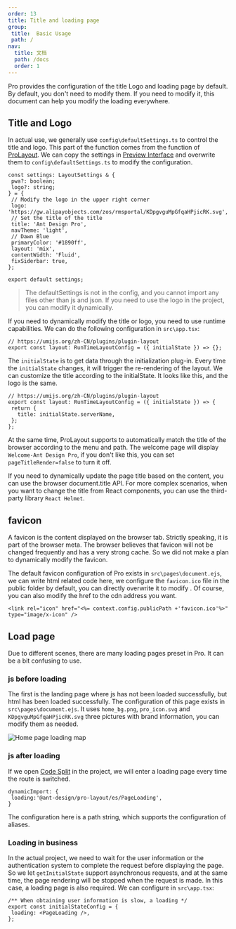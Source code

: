 ```yaml
---
order: 13
title: Title and loading page
group:
 title:  Basic Usage
 path: /
nav: 
  title: 文档
  path: /docs
  order: 1
---
```


Pro provides the configuration of the title Logo and loading page by default. By default, you don't need to modify them. If you need to modify it, this document can help you modify the loading everywhere.

## Title and Logo

In actual use, we generally use `config\defaultSettings.ts` to control the title and logo. This part of the function comes from the function of [ProLayout](https://procomponents.ant.design/components/layout). We can copy the settings in [Preview Interface](https://preview.pro.ant.design/) and overwrite them to `config\defaultSettings.ts` to modify the configuration.

 ```tsx | pure
const settings: LayoutSettings & {
  pwa?: boolean;
  logo?: string;
} = {
  // Modify the logo in the upper right corner
  logo: 'https://gw.alipayobjects.com/zos/rmsportal/KDpgvguMpGfqaHPjicRK.svg',
  // Set the title of the title
  title: 'Ant Design Pro',
  navTheme: 'light',
  // Dawn Blue
  primaryColor: '#1890ff',
  layout: 'mix',
  contentWidth: 'Fluid',
  fixSiderbar: true,
};

export default settings;
```

> The defaultSettings is not in the config, and you cannot import any files other than js and json. If you need to use the logo in the project, you can modify it dynamically.

If you need to dynamically modify the title or logo, you need to use runtime capabilities. We can do the following configuration in `src\app.tsx`:

 ```tsx | pure
// https://umijs.org/zh-CN/plugins/plugin-layout
export const layout: RunTimeLayoutConfig = ({ initialState }) => {};
```

The `initialState` is to get data through the initialization plug-in. Every time the `initialState` changes, it will trigger the re-rendering of the layout. We can customize the title according to the initialState. It looks like this, and the logo is the same.

 ```tsx | pure
// https://umijs.org/zh-CN/plugins/plugin-layout
export const layout: RunTimeLayoutConfig = ({ initialState }) => {
  return {
    title: initialState.serverName,
  };
};
```

At the same time, ProLayout supports to automatically match the title of the browser according to the menu and path. The welcome page will display `Welcome-Ant Design Pro`, if you don't like this, you can set `pageTitleRender=false` to turn it off.

If you need to dynamically update the page title based on the content, you can use the browser document.title API. For more complex scenarios, when you want to change the title from React components, you can use the third-party library `React Helmet`.

## favicon

A favicon is the content displayed on the browser tab. Strictly speaking, it is part of the browser meta. The browser believes that favicon will not be changed frequently and has a very strong cache. So we did not make a plan to dynamically modify the favicon.

The default favicon configuration of Pro exists in `src\pages\document.ejs`, we can write html related code here, we configure the `favicon.ico` file in the public folder by default, you can directly overwrite it to modify . Of course, you can also modify the href to the cdn address you want.

 ```tsx | pure
<link rel="icon" href="<%= context.config.publicPath +'favicon.ico'%>" type="image/x-icon" />
```

## Load page

Due to different scenes, there are many loading pages preset in Pro. It can be a bit confusing to use.

### js before loading

The first is the landing page where js has not been loaded successfully, but html has been loaded successfully. The configuration of this page exists in `src\pages\document.ejs`. It uses `home_bg.png`, `pro_icon.svg` and `KDpgvguMpGfqaHPjicRK.svg` three pictures with brand information, you can modify them as needed.

![Home page loading map](https://gw.alipayobjects.com/zos/antfincdn/xp9h2lyw8d/500D5525-C5A4-4ce8-9CB3-B76D14B50B98.png)

### js after loading

If we open [Code Split](https://umijs.org/zh-CN/config#dynamicimport) in the project, we will enter a loading page every time the route is switched.

 ```tsx | pure
dynamicImport: {
  loading:'@ant-design/pro-layout/es/PageLoading',
}
```

The configuration here is a path string, which supports the configuration of aliases.

### Loading in business

In the actual project, we need to wait for the user information or the authentication system to complete the request before displaying the page. So we let `getInitialState` support asynchronous requests, and at the same time, the page rendering will be stopped when the request is made. In this case, a loading page is also required. We can configure in `src\app.tsx`:

 ```tsx | pure
/** When obtaining user information is slow, a loading */
export const initialStateConfig = {
  loading: <PageLoading />,
};
```
